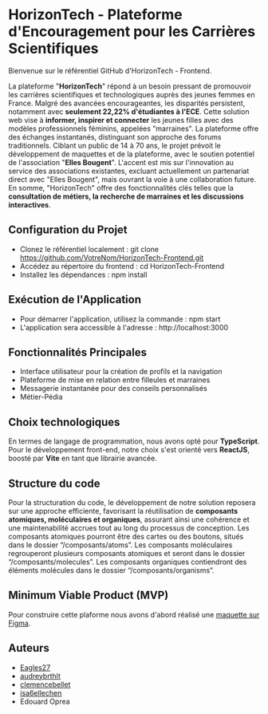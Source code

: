 # HorizonTech - Plateforme d'Encouragement pour les Carrières Scientifiques

Bienvenue sur le référentiel GitHub d'HorizonTech - Frontend.

La plateforme "**HorizonTech**" répond à un besoin pressant de promouvoir les carrières scientifiques et technologiques auprès des jeunes femmes en France. Malgré des avancées encourageantes, les disparités persistent, notamment avec **seulement 22,22% d'étudiantes à l'ECE**. Cette solution web vise à **informer, inspirer et connecter** les jeunes filles avec des modèles professionnels féminins, appelées "marraines". La plateforme offre des échanges instantanés, distinguant son approche des forums traditionnels. Ciblant un public de 14 à 70 ans, le projet prévoit le développement de maquettes et de la plateforme, avec le soutien potentiel de l'association "**Elles Bougent**". L'accent est mis sur l'innovation au service des associations existantes, excluant actuellement un partenariat direct avec "Elles Bougent", mais ouvrant la voie à une collaboration future. En somme, "HorizonTech" offre des fonctionnalités clés telles que la **consultation de métiers, la recherche de marraines et les discussions interactives**.

## Configuration du Projet

- Clonez le référentiel localement : git clone https://github.com/VotreNom/HorizonTech-Frontend.git
- Accédez au répertoire du frontend : cd HorizonTech-Frontend
- Installez les dépendances : npm install

## Exécution de l'Application

- Pour démarrer l'application, utilisez la commande : npm start
- L'application sera accessible à l'adresse : http://localhost:3000

## Fonctionnalités Principales

- Interface utilisateur pour la création de profils et la navigation
- Plateforme de mise en relation entre filleules et marraines
- Messagerie instantanée pour des conseils personnalisés
- Métier-Pédia

## Choix technologiques

En termes de langage de programmation, nous avons opté pour **TypeScript**. Pour le développement front-end, notre choix s'est orienté vers **ReactJS**, boosté par **Vite** en tant que librairie avancée.

## Structure du code

Pour la structuration du code, le développement de notre solution reposera sur une approche efficiente, favorisant la réutilisation de **composants atomiques, moléculaires et organiques**, assurant ainsi une cohérence et une maintenabilité accrues tout au long du processus de conception. Les composants atomiques pourront être des cartes ou des boutons, situés dans le dossier “/composants/atoms”. Les composants moléculaires regrouperont plusieurs composants atomiques et seront dans le dossier “/composants/molecules”. Les composants organiques contiendront des éléments molécules dans le dossier “/composants/organisms”.

## Minimum Viable Product (MVP)

Pour construire cette plaforme nous avons d'abord réalisé une [maquette sur Figma](https://www.figma.com/file/VV0BEJh4jwQf1BppeBbB5K/Wireframe-HorizonTech?type=design&node-id=0-1&mode=design&t=1Fn8McvCqCWK1TxT-0).

## Auteurs

- [Eagles27](https://github.com/Eagles27)
- [audreybrthlt](https://github.com/audreybrthlt)
- [clemencebellet](https://github.com/clemencebellet)
- [isa6ellechen](https://github.com/isa6ellechen)
- Edouard Oprea

